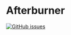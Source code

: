 # Afterburner

[![GitHub issues](https://img.shields.io/github/issues/pridgey/afterburner?label=Broken%20Stuff&style=flat-square)](https://github.com/pridgey/afterburner/issues)
